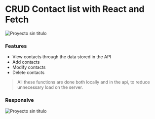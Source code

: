 # CRUD Contact list with React and Fetch

![Proyecto sin título](https://github.com/robmab/Contact_List/assets/56076087/7155e62f-aa0f-48ad-b7bb-9cb69d9cca03)

### Features
- View contacts through the data stored in the API
- Add contacts
- Modify contacts
- Delete contacts

> All these functions are done both locally and in the api, to reduce unnecessary load on the server.

### Responsive

![Proyecto sin título](https://github.com/robmab/Contact_List/assets/56076087/26284798-5066-42f5-bfab-81720e50e5d9)




